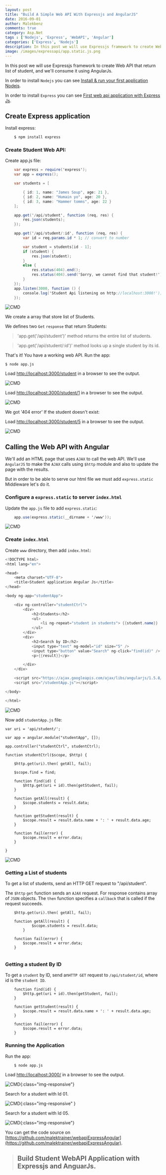 ```yaml
---
layout: post
title: "Build A Simple Web API With Expressjs and AngularJS"
date: 2016-09-01
author: Malekbenz
comments: true
category: Asp.Net
tags : ['Nodejs', 'Express', 'WebAPI', 'Angular']
categories: ['Express', 'Nodejs']
description: In this post we will use Expressjs framework to create Web API that return list of student, and we'll consume it using AngularJs.
image: /images/expressapi/app.static.js.png
---
```


In this post we will use Expressjs framework to create Web API that return list of student, and we'll consume it using AngularJs.

In order to install `Nodejs` you can see [Install & run your first application Nodejs](/blog/2015/12/22/install-run-your-first-application-nodejs).

In order to install `Express` you can see [First web api application with Express Js](/blog/2016/02/02/First-web-application-with-ExpressJs).


## Create Express application

Install express: 

```javascript
    $ npm install express
```

### Create Student Web API:

Create app.js file:

```csharp
    var express = require('express');
    var app = express();

    var students = [

        { id: 1, name: "James Soup", age: 21 },
        { id: 2, name: "Humain yo", age: 20 },
        { id: 3, name: "Hammer tomms", age: 22 }
    ];

    app.get('/api/student', function (req, res) {
        res.json(students);
    });

    app.get('/api/student/:id', function (req, res) {
        var id = req.params.id * 1; // convert to number

        var student = students[id - 1];
        if (student) {
            res.json(student);
        }
        else {
            res.status(404).end();
            res.status(404).send('Sorry, we cannot find that student!');
        }
    });
    app.listen(3000, function () {
        console.log('Student Api listening on http://localhost:3000!');
    });
```

![CMD](/images/expressapi/app.js.png)



We create a array that store list of Students.

We defines two `Get` `response` that return Students:

>'app.get('/api/student')' method returns the entire list of students.

>'app.get('/api/student/:id')' method looks up a single student by its id.

That's it! You have a working web API.  Run the app: 

```
$ node app.js

```

Load [http://localhost:3000/student](http://localhost:3000/student) in a browser to see the output.

![CMD](/images/expressapi/getAllstudents.png)

Load [http://localhost:3000/student/1](http://localhost:3000/student/1) in a browser to see the output.

![CMD](/images/expressapi/getFirststudent.png)

We got '404 error'  If the student doesn't exist: 

Load [http://localhost:3000/student/5](http://localhost:3000/student/5) in a browser to see the output.

![CMD](/images/expressapi/404student.png)
 

## Calling the Web API with Angular

We'll add an HTML page that uses `AJAX` to call the web API. We'll use `AngularJS` to make the `AJAX` calls using `$http` module and also to update the page with the results.

But in order to be able to serve our html file we must add `express.static` Middleware let's do it.

### Configure a `express.static` to server `index.html` 

Update the `app.js` file to add `express.static`:

```csharp
    app.use(express.static(__dirname + '/www'));
```

![CMD](/images/expressapi/app.static.js.png)


### Create `index.html` 

Create `www` directory, then add `index.html`:


```csharp
<!DOCTYPE html>
<html lang="en">

<head>
    <meta charset="UTF-8">
    <title>Student application Angular Js</title>
</head>

<body ng-app="studentApp">

    <div ng-controller="studentCtrl">
        <div>
            <h2>Students</h2>
            <ul>
                <li ng-repeat="student in students"> {{student.name}} : {{ student.age}} </li>
            </ul>
        </div>
        <div>
            <h2>Search by ID</h2>
            <input type="text" ng-model="id" size="5" />
            <input type="button" value="Search" ng-click="find(id)" />
            <p>{{result}}</p>

        </div>
    </div>

    <script src="https://ajax.googleapis.com/ajax/libs/angularjs/1.5.8/angular.min.js"></script>
    <script src="/studentApp.js"></script>

</body>

</html>

```

![CMD](/images/expressapi/index.angular.png)

Now add  `studentApp.js` file: 

```
var uri = 'api/student/';

var app = angular.module("studentApp", []);

app.controller("studentCtrl", studentCtrl);

function studentCtrl($scope, $http) {

    $http.get(uri).then( getAll, fail);

    $scope.find = find;

    function find(id) {
        $http.get(uri + id).then(getStudent, fail);
    }

    function getAll(result) {
        $scope.students = result.data;
    }

    function getStudent(result) {
        $scope.result = result.data.name + ': ' + result.data.age;
    }

    function fail(error) {
        $scope.result = error.data;
    }

}

```

![CMD](/images/expressapi/studentApp.js.png)

### Getting a List of students

To get a list of students, send an HTTP GET request to "/api/student".

The `$http` `get` function sends an `AJAX` request. For response contains array of `JSON` objects. The `then` function specifies a `callback` that is called if the request succeeds.

```
    $http.get(uri).then( getAll, fail);

    function getAll(result) {
            $scope.students = result.data;
        }

    function fail(error) {
        $scope.result = error.data;
    }
    
```

### Getting a student By ID

To get a `student` by ID, send an`HTTP GET`  request to `/api/student/id`, where id is the `student ID`.

```
    function find(id) {
        $http.get(uri + id).then(getStudent, fail);
    }

    function getStudent(result) {
        $scope.result = result.data.name + ': ' + result.data.age;
    }

    function fail(error) {
        $scope.result = error.data;
    }

```



### Running the Application

Run the app: 

```
    $ node app.js
```

Load [http://localhost:3000/](http://localhost:3000/) in a browser to see the output.

![CMD](/images/webapi/index.preview1.png){:class="img-responsive"}

Search for a student with Id 01.

![CMD](/images/webapi/index.preview2.png){:class="img-responsive" }

Search for a student with Id 05.

![CMD](/images/webapi/index.preview3.png){:class="img-responsive"}

You can get the code source on [https://github.com/malektrainer/webapiExpressAngular](https://github.com/malektrainer/webapiExpressAngular). 

>
> ## Build Student WebAPI Application with Expressjs and AnguarJs.
>
